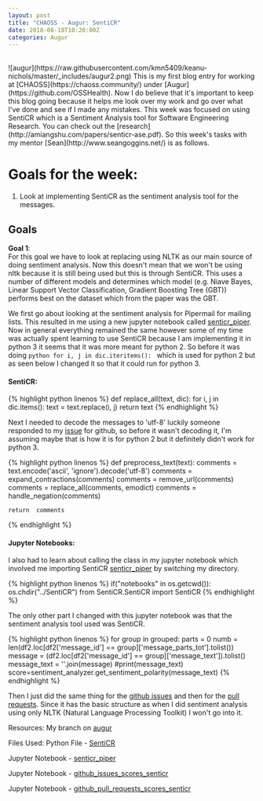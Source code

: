 ```yaml
---
layout: post
title: "CHAOSS - Augur: SentiCR"
date: 2018-08-18T10:20:00Z
categories: Augur
---
```

<br>
![augur](https://raw.githubusercontent.com/kmn5409/keanu-nichols/master/_includes/augur2.png)
This is my first blog entry for working at [CHAOSS](https://chaoss.community/) under [Augur](https://github.com/OSSHealth). Now I do believe that it's important to keep this blog going because it helps me look over my work and go over what I've done and see if I made any mistakes. This week was focused on using SentiCR which is a Sentiment Analysis tool for Software Engineering Research. You can check out the [research](http://amiangshu.com/papers/senticr-ase.pdf). So this week's tasks with my mentor [Sean](http://www.seangoggins.net/) is as follows.


# Goals for the week:
1. Look at implementing SentiCR as the sentiment analysis tool for the messages.

## Goals

**Goal 1**:<br>
For this goal we have to look at replacing using NLTK as our main source of doing sentiment analysis. Now this doesn't mean that we won't be using nltk because it is still being used but this is through SentiCR. This uses a number of different models and determines which model (e.g. Niave Bayes, Linear Support Vector Classification, Gradient Boosting Tree (GBT)) performs best on the dataset which from the paper was the GBT.

We first go about looking at the sentiment analysis for Pipermail for mailing lists. This resulted in me using a new jupyter notebook called [senticr_piper](https://github.com/kmn5409/CHAOSS_Augur/blob/master/senticr_piper.ipynb). Now in general everything remained the same however some of my time was actually spent learning to use SentiCR because I am implementing it in python 3 it seems that it was more meant for python 2. So before it was doing ```python for i, j in dic.iteritems(): ``` which is used for python 2 but as seen below I changed it so that it could run for python 3.

#### SentiCR:
{% highlight python linenos %}
def replace_all(text, dic):
    for i, j in dic.items():
        text = text.replace(i, j)
    return text
{% endhighlight %}

Next I needed to decode the messages to 'utf-8' luckily someone responded to my [issue](https://github.com/senticr/SentiCR/issues/2) for github, so before it wasn't decoding it, I'm assuming maybe that is how it is for python 2 but it definitely didn't work for python 3.

{% highlight python linenos %}
def preprocess_text(text):
    comments = text.encode('ascii', 'ignore').decode('utf-8')
    comments = expand_contractions(comments)
    comments = remove_url(comments)
    comments = replace_all(comments, emodict)
    comments = handle_negation(comments)

    return  comments
{% endhighlight %}

#### Jupyter Notebooks:

I also had to learn about calling the class in my jupyter notebook which involved me importing SentiCR [senticr_piper](https://github.com/kmn5409/CHAOSS_Augur/blob/master/senticr_piper.ipynb) by switching my directory.

{% highlight python linenos %}
if("notebooks" in os.getcwd()):
    os.chdir("../SentiCR")
    from SentiCR.SentiCR import SentiCR
{% endhighlight %}


The only other part I changed with this jupyter notebook was that the sentiment analysis tool used was SentiCR.

{% highlight python linenos %}
for group in grouped:
        parts = 0
        numb = len(df2.loc[df2['message_id'] == group]['message_parts_tot'].tolist())
        message = (df2.loc[df2['message_id'] == group]['message_text']).tolist()
        message_text = ''.join(message)
        #print(message_text)
        score=sentiment_analyzer.get_sentiment_polarity(message_text)
{% endhighlight %}

Then I just did the same thing for the [github issues](https://github.com/kmn5409/CHAOSS_Augur/blob/master/github_issues_scores_senticr.ipynb) and then for the [pull requests](https://github.com/kmn5409/CHAOSS_Augur/blob/master/github_pull_requests_scores_senticr.ipynb). Since it has the basic structure as when I did sentiment analysis using only NLTK (Natural Language Processing Toolkit) I won't go into it.

Resources:
My branch on [augur](https://github.com/OSSHealth/augur/tree/pipermail)

Files Used:
Python File -  [SentiCR](https://github.com/kmn5409/CHAOSS_Augur/blob/master/SentiCR.py)

Jupyter Notebook - [senticr_piper](https://github.com/kmn5409/CHAOSS_Augur/blob/master/senticr_piper.ipynb)

Jupyter Notebook - [github_issues_scores_senticr](https://github.com/kmn5409/CHAOSS_Augur/blob/master/github_issues_scores_senticr.ipynb)

Jupyter Notebook - [github_pull_requests_scores_senticr](https://github.com/kmn5409/CHAOSS_Augur/blob/master/github_pull_requests_scores_senticr.ipynb)





